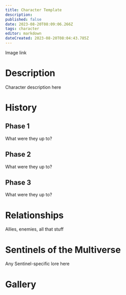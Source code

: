 ```yaml
---
title: Character Template
description: 
published: false
date: 2023-08-20T08:09:06.266Z
tags: character
editor: markdown
dateCreated: 2023-08-20T08:04:43.785Z
---
```


Image link

# Description

Character description here

# History

## Phase 1

What were they up to?

## Phase 2

What were they up to?

## Phase 3

What were they up to?

# Relationships

Allies, enemies, all that stuff

# Sentinels of the Multiverse

Any Sentinel-specific lore here

# Gallery